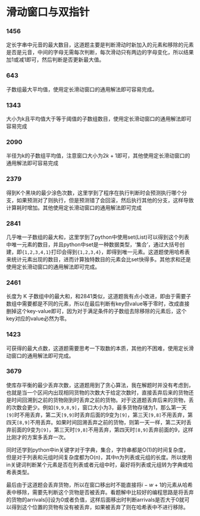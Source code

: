 # 滑动窗口与双指针
### 1456
定长字串中元音的最大数目，这道题主要是判断滑动时新加入的元素和移除的元素是否是元音，中间的字母无需每次判断，每次滑动只有两边的字母变化，所以结果加$1$或减$1$即可，然后判断是否更新最大值。

### 643
子数组最大平均值，使用定长滑动窗口的通用解法即可容易完成。

### 1343
大小为k且平均值大于等于阈值的子数组数目，使用定长滑动窗口的通用解法即可容易完成

### 2090
半径为k的子数组平均值，注意窗口大小为$2k+1$即可，其他使用定长滑动窗口的通用解法即可容易完成

### 2379
得到K个黑块的最少涂色次数，这里学到了程序在执行判断时会预测执行哪个分支，如果预测对了则执行，但是预测错了会回滚，然后执行其他的分支，这样导致计算耗时增加。其他使用定长滑动窗口的通用解法即可完成

### 2841
几乎唯一子数组的最大和，这里学到了python中使用set(List)可以得到这个列表中唯一元素的数目，并且python中set是一种数据类型，‘集合’，通过大括号创建，即`{1,2,3,4,1}`打印会得到`{1,2,3,4}`，即得到唯一元素。这道题使用哈希表来统计元素出现的数目，进而计算独特数目的元素会比set快得多。其他求和还是使用定长滑动窗口的通用解法即可完成。

### 2461
长度为 K 子数组中的最大和，和2841类似，这道题我有点小改进，即由于需要子数组中需要都是不同的元素，所以在最后判断有key但value等于零时，改成直接删掉这个key-value即可，因为对于满足条件的子数组去除移除的元素后，这个key对应的value必然为零。

### 1423
可获得的最大点数，这道题需要思考一下取数的本质，其他的不困难，使用定长滑动窗口的通用解法即可完成。

### 3679
使库存平衡的最少丢弃次数，这道题用到了贪心算法，我在解题时并没有考虑到，也就是当一个区间内出现相同货物的次数大于给定次数时，直接丢弃后来的货物还是时间回溯到之前的货物刚到时丢弃之前的货物。对于这道题丢弃后来的货物，丢的次数会更少。例如`[9,9,8,9]`，窗口大小为3，最多货物存储为1，那么第一天`[9]`时不用丢弃，第二天`[9,9]`时丢弃后面的9变为`[9]`，第三天`[9,8]`不用丢弃，第四天`[8,9]`不用丢弃。如果时间回溯丢弃之前的货物，则第一天一样，第二天时丢弃前面的9变为`[9]`，第三天时`[9,8]`不用丢弃，第四天时`[8,9]`丢弃前面的9，这样比刚才的方案多丢弃一次。

同时还学到python中in关键字对于字典，集合，字符串都是O(1)的时间复杂度，但是对于列表和元组时间复杂度都为O(n)，其中n为列表或元组的长度。所以使用in关键词判断某个元素是否在列表或者元组中时，最好将列表或元组转为字典或哈希表类型。

最后由于这道题会丢弃货物，所以在窗口移出时不能直接将$i-w+1$的元素从哈希表中移除，需要先判断这个货物是否被丢弃。看题解中比较好的编程思路是将丢弃的货物的arrivals[i]设为0或者负值，这样后面移出时判断arrivals是否大于0就可以得到这个位置的货物有没有被丢弃，如果被丢弃了则在哈希表中不进行移除。